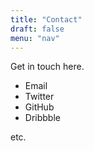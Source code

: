 ```yaml
---
title: "Contact"
draft: false
menu: "nav"
---
```


Get in touch here.

- Email
- Twitter
- GitHub
- Dribbble

etc.
